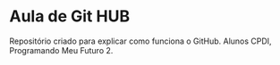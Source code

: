 # Aula de Git HUB
Repositório criado para explicar como funciona o GitHub.
Alunos CPDI, Programando Meu Futuro 2.
